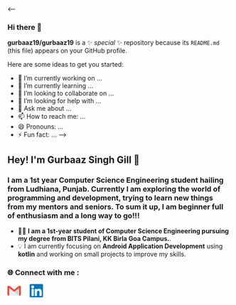 <--
### Hi there 👋

**gurbaaz19/gurbaaz19** is a ✨ _special_ ✨ repository because its `README.md` (this file) appears on your GitHub profile.

Here are some ideas to get you started:

- 🔭 I’m currently working on ...
- 🌱 I’m currently learning ...
- 👯 I’m looking to collaborate on ...
- 🤔 I’m looking for help with ...
- 💬 Ask me about ...
- 📫 How to reach me: ...
- 😄 Pronouns: ...
- ⚡ Fun fact: ...
-->

## Hey! I'm Gurbaaz Singh Gill 🙌
### I am a 1st year Computer Science Engineering student hailing from Ludhiana, Punjab. Currently I am exploring the world of programming and development, trying to learn new things from my mentors and seniors. To sum it up, I am beginner full of enthusiasm and a long way to go!!!
- 👨‍🎓 **I am a 1st-year student of Computer Science Engineering pursuing my degree from BITS Pilani, KK Birla Goa Campus.**.
- 💡 I am currently focusing on **Android Application Development** using **kotlin** and working on small projects to improve my skills.
### 🌐 Connect with me : 
 <a href="mailto:gurbaaz19@gmail.com"><img src="https://github.com/deut-erium/deut-erium/blob/master/assets/gmail.svg" width="30px" alt="mail"></a> &nbsp; &nbsp;
  <a href="https://www.linkedin.com/in/gurbaaz19/" target="_blank"><img src="https://github.com/deut-erium/deut-erium/blob/master/assets/linkedin.svg" width="30px" alt="LinkedIn"></a> &nbsp; &nbsp;

